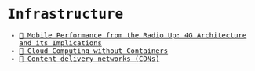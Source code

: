 <samp>

# Infrastructure

- [🎥 Mobile Performance from the Radio Up: 4G Architecture and its Implications](https://www.youtube.com/watch?v=a4SbDZ9Y-I4&ab_channel=IlyaGrigorik)
- [📝 Cloud Computing without Containers](https://blog.cloudflare.com/cloud-computing-without-containers)
- [📝 Content delivery networks (CDNs)](https://web.dev/content-delivery-networks)

</samp>
